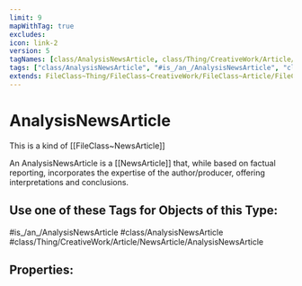 ```yaml
---
limit: 9
mapWithTag: true
excludes:
icon: link-2
version: 5
tagNames: [class/AnalysisNewsArticle, class/Thing/CreativeWork/Article/NewsArticle/AnalysisNewsArticle, is_an_/AnalysisNewsArticle, schema-org/AnalysisNewsArticle]
tags: ["class/AnalysisNewsArticle", "#is_/an_/AnalysisNewsArticle", "class/Thing/CreativeWork/Article/NewsArticle/AnalysisNewsArticle"]
extends: FileClass~Thing/FileClass~CreativeWork/FileClass~Article/FileClass~NewsArticle
---
```


# AnalysisNewsArticle
This is a kind of [[FileClass~NewsArticle]]

An AnalysisNewsArticle is a [[NewsArticle]] that, while based on factual reporting, incorporates the expertise of the author/producer, offering interpretations and conclusions.


## Use one of these Tags for Objects of this Type:

#is_/an_/AnalysisNewsArticle
#class/AnalysisNewsArticle
#class/Thing/CreativeWork/Article/NewsArticle/AnalysisNewsArticle

## Properties:


